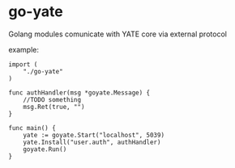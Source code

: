 # go-yate
Golang modules comunicate with YATE core via external protocol


example:

```
import (
	"./go-yate"
)

func authHandler(msg *goyate.Message) {
    //TODO something
	msg.Ret(true, "")
}

func main() {
    yate := goyate.Start("localhost", 5039)
	yate.Install("user.auth", authHandler)
	goyate.Run()
}
```
